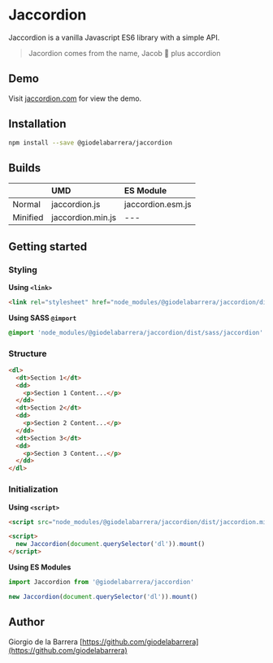 # Jaccordion

Jaccordion is a vanilla Javascript ES6 library with a simple API.

> Jacordion comes from the name, Jacob 👶 plus accordion

## Demo

Visit [jaccordion.com](http://jaccordion.com) for view the demo.

## Installation

```sh
npm install --save @giodelabarrera/jaccordion
```

## Builds

|               | UMD               | ES Module         |
| ------------- | :---------------- | :---------------- |
| Normal        | jaccordion.js     | jaccordion.esm.js |
| Minified      | jaccordion.min.js | ---               |

## Getting started

### Styling

**Using `<link>`**

```html
<link rel="stylesheet" href="node_modules/@giodelabarrera/jaccordion/dist/css/jaccordion.min.css">
```

**Using SASS `@import`**

```scss
@import 'node_modules/@giodelabarrera/jaccordion/dist/sass/jaccordion'
```

### Structure

```html
<dl>
  <dt>Section 1</dt>
  <dd>
    <p>Section 1 Content...</p>
  </dd>
  <dt>Section 2</dt>
  <dd>
    <p>Section 2 Content...</p>
  </dd>
  <dt>Section 3</dt>
  <dd>
    <p>Section 3 Content...</p>
  </dd>
</dl>
```

### Initialization

**Using `<script>`**

```html
<script src="node_modules/@giodelabarrera/jaccordion/dist/jaccordion.min.js"></script>

<script>
  new Jaccordion(document.querySelector('dl')).mount()
</script>
```

**Using ES Modules**


```js
import Jaccordion from '@giodelabarrera/jaccordion'

new Jaccordion(document.querySelector('dl')).mount()
```

## Author

Giorgio de la Barrera [https://github.com/giodelabarrera](https://github.com/giodelabarrera)